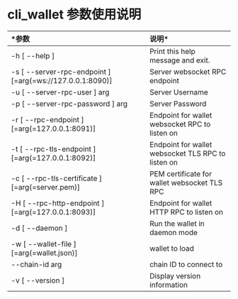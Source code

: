 # cli_wallet 参数使用说明

| *参数 | 说明* |
|:--- |:--- |
| -h [ --help ] | Print this help message and exit. |
| -s [ --server-rpc-endpoint ] [=arg(=ws://127.0.0.1:8090)] | Server websocket RPC endpoint |
| -u [ --server-rpc-user ] arg | Server Username |
| -p [ --server-rpc-password ] arg | Server Password |
| -r [ --rpc-endpoint ] [=arg(=127.0.0.1:8091)] | Endpoint for wallet websocket RPC to listen on |
| -t [ --rpc-tls-endpoint ] [=arg(=127.0.0.1:8092)] | Endpoint for wallet websocket TLS RPC to listen on |
| -c [ --rpc-tls-certificate ] [=arg(=server.pem)] | PEM certificate for wallet websocket TLS RPC |
| -H [ --rpc-http-endpoint ] [=arg(=127.0.0.1:8093)] | Endpoint for wallet HTTP RPC to listen on |
| -d [ --daemon ] | Run the wallet in daemon mode |
| -w [ --wallet-file ] [=arg(=wallet.json)] | wallet to load |
| --chain-id arg | chain ID to connect to |
| -v [ --version ] | Display version information |
